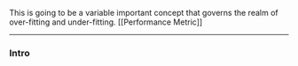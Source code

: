 This is going to be a variable important concept that governs the realm of over-fitting and under-fitting. 
[[Performance Metric]]


---
### **Intro**


